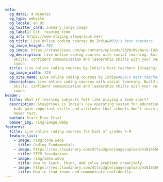 ```yaml
---
meta:
  og_data1: 4 minutes
  og_type: website
  og_locale: en_US
  og_twitter_card: summary_large_image
  og_label1: Est. reading time
  og_url: https://www-staging.stayqrious.net/
  og_title: Live online coding courses by India&#039;s best teachers
  og_image_height: 702
  og_image: https://stayqrious.com/wp-content/uploads/2020/09/hero-1024x540.png.webp
  og_description: Live online coding courses with social learning. Build coding
    skills, confident communication and leadership skills with your very own
    coach
  title: Live online coding courses by India's best teachers [Staging]
  og_image_width: 728
  og_site_name: Live online coding courses by India&#039;s best teachers
  description: Live online coding courses with social learning. Build coding
    skills, confident communication and leadership skills with your very own
    coach
header:
  title: What if learning subjects felt like playing a team sport?
  description: StayQrious is India’s new operating system for education that helps
    kids gain important skills and attitudes that schools don’t teach and exams
    never test.
  button: Start Free Trial
  banner_img: /img/image.webp
features:
  title: Live online coding courses for kids of grades 4-9
  feature_list:
    - image: /img/code.webp
      title: Coding Fundamentals
    - image: https://res.cloudinary.com/dttau3gcw/image/upload/v1618556806/image_khonme.png
      title: STEM foundations
    - image: /img/idea.webp
      title: How to learn, think, and solve problems creatively.
    - image: https://res.cloudinary.com/dttau3gcw/image/upload/v1618556779/image_dgfnfc.png
      title: How to lead teams and communicate confidently.
---
```

